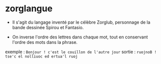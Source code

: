 # zorglangue
* Il s'agit du langage inventé par le célèbre Zorglub, personnage de la bande dessinée Spirou et Fantasio. 

 * On inverse l'ordre des lettres dans chaque mot, tout en conservant l'ordre des mots dans la phrase.

exemple :
 `Bonjour ! c'est le couillon de l'autre jour`
 sortie :
 `ruojnoB ! tse'c el nolliuoc ed ertua'l ruoj`
